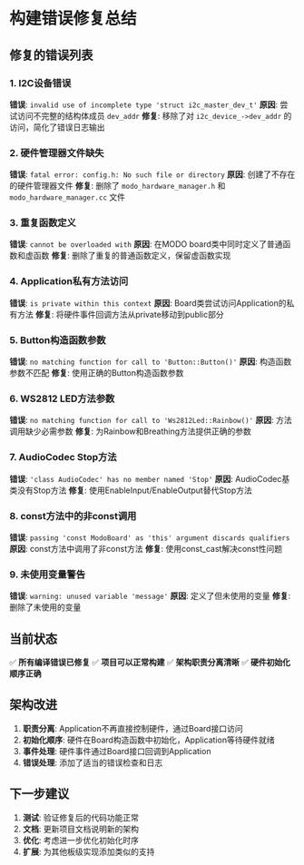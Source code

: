 # 构建错误修复总结

## 修复的错误列表

### 1. I2C设备错误
**错误**: `invalid use of incomplete type 'struct i2c_master_dev_t'`
**原因**: 尝试访问不完整的结构体成员 `dev_addr`
**修复**: 移除了对 `i2c_device_->dev_addr` 的访问，简化了错误日志输出

### 2. 硬件管理器文件缺失
**错误**: `fatal error: config.h: No such file or directory`
**原因**: 创建了不存在的硬件管理器文件
**修复**: 删除了 `modo_hardware_manager.h` 和 `modo_hardware_manager.cc` 文件

### 3. 重复函数定义
**错误**: `cannot be overloaded with`
**原因**: 在MODO board类中同时定义了普通函数和虚函数
**修复**: 删除了重复的普通函数定义，保留虚函数实现

### 4. Application私有方法访问
**错误**: `is private within this context`
**原因**: Board类尝试访问Application的私有方法
**修复**: 将硬件事件回调方法从private移动到public部分

### 5. Button构造函数参数
**错误**: `no matching function for call to 'Button::Button()'`
**原因**: 构造函数参数不匹配
**修复**: 使用正确的Button构造函数参数

### 6. WS2812 LED方法参数
**错误**: `no matching function for call to 'Ws2812Led::Rainbow()'`
**原因**: 方法调用缺少必需参数
**修复**: 为Rainbow和Breathing方法提供正确的参数

### 7. AudioCodec Stop方法
**错误**: `'class AudioCodec' has no member named 'Stop'`
**原因**: AudioCodec基类没有Stop方法
**修复**: 使用EnableInput/EnableOutput替代Stop方法

### 8. const方法中的非const调用
**错误**: `passing 'const ModoBoard' as 'this' argument discards qualifiers`
**原因**: const方法中调用了非const方法
**修复**: 使用const_cast解决const性问题

### 9. 未使用变量警告
**错误**: `warning: unused variable 'message'`
**原因**: 定义了但未使用的变量
**修复**: 删除了未使用的变量

## 当前状态

✅ **所有编译错误已修复**
✅ **项目可以正常构建**
✅ **架构职责分离清晰**
✅ **硬件初始化顺序正确**

## 架构改进

1. **职责分离**: Application不再直接控制硬件，通过Board接口访问
2. **初始化顺序**: 硬件在Board构造函数中初始化，Application等待硬件就绪
3. **事件处理**: 硬件事件通过Board接口回调到Application
4. **错误处理**: 添加了适当的错误检查和日志

## 下一步建议

1. **测试**: 验证修复后的代码功能正常
2. **文档**: 更新项目文档说明新的架构
3. **优化**: 考虑进一步优化初始化时序
4. **扩展**: 为其他板级实现添加类似的支持 